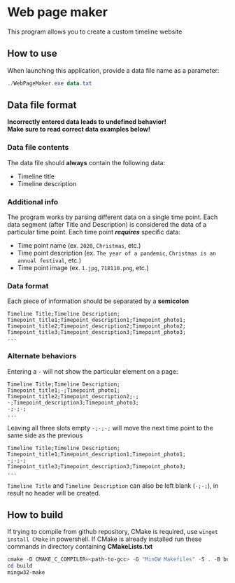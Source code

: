 # __Web page maker__
This program allows you to create a custom timeline website
## __How to use__
When launching this application, provide a data file name as a parameter:
```powershell
./WebPageMaker.exe data.txt
```
## __Data file format__

**Incorrectly entered data leads to undefined behavior!**  
**Make sure to read correct data examples below!**

### Data file contents ###
The data file should **always** contain the following data:
- Timeline title
- Timeline description

### Additional info ###
The program works by parsing different data on a single time point. Each data segment (after Title and Description) is considered the data of a particular time point. Each time point ***requires*** specific data:
- Time point name (ex. `2020`, `Christmas`, etc.)
- Time point description (ex. `The year of a pandemic`, `Christmas is an annual festival`, etc.)
- Time point image (ex. `1.jpg`, `718110.png`, etc.)

### Data format ###
Each piece of information should be separated by a **semicolon**
```
Timeline Title;Timeline Description;
Timepoint_title1;Timepoint_description1;Timepoint_photo1;
Timepoint_title2;Timepoint_description2;Timepoint_photo2;
Timepoint_title3;Timepoint_description3;Timepoint_photo3;
...
```

### Alternate behaviors ###
Entering a `-` will not show the particular element on a page:
```
Timeline Title;Timeline Description;
Timepoint_title1;-;Timepoint_photo1;
Timepoint_title2;Timepoint_description2;-;
-;Timepoint_description3;Timepoint_photo3;
-;-;-;
...
```

Leaving all three slots empty `-;-;-;` will move the next time point to the same side as the previous
```
Timeline Title;Timeline Description;
Timepoint_title1;Timepoint_description1;Timepoint_photo1;
-;-;-;
Timepoint_title3;Timepoint_description3;Timepoint_photo3;
...
```

`Timeline Title` and `Timeline Description` can also be left blank (`-;-;`), in result no header will be created.

## __How to build__
If trying to compile from github repository, CMake is required, use `winget install CMake` in powershell. 
If CMake is already installed run these commands in directory containing **CMakeLists.txt**
```powershell
cmake -D CMAKE_C_COMPILER=<path-to-gcc> -G "MinGW Makefiles" -S . -B build/
cd build
mingw32-make
```
